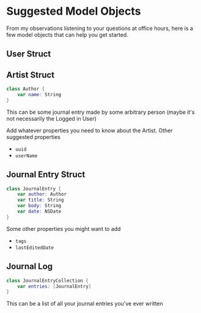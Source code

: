 # Suggested Model Objects

From my observations listening to your questions at office hours, here is a few model objects that can help you get started.

## User Struct

## Artist Struct

```swift
class Author {
    var name: String
}
```

This can be some journal entry made by some arbitrary person (maybe it's not necessarily the Logged in User)

Add whatever properties you need to know about the Artist.  Other suggested properties
* `uuid`
* `userName`

## Journal Entry Struct

```swift
class JournalEntry {
    var author: Author
    var title: String
    var body: String
    var date: NSDate
}
```

Some other properties you might want to add
* `tags`
* `lastEditedDate`

## Journal Log 

```swift
class JournalEntryCollection {
    var entries: [JournalEntry]
}
```

This can be a list of all your journal entries you've ever written
